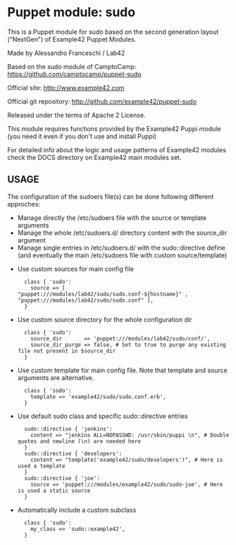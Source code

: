 # Puppet module: sudo

This is a Puppet module for sudo based on the second generation layout ("NextGen") of Example42 Puppet Modules.

Made by Alessandro Franceschi / Lab42

Based on the sudo module of CamptoCamp: https://github.com/camptocamp/puppet-sudo

Official site: http://www.example42.com

Official git repository: http://github.com/example42/puppet-sudo

Released under the terms of Apache 2 License.

This module requires functions provided by the Example42 Puppi module (you need it even if you don't use and install Puppi)

For detailed info about the logic and usage patterns of Example42 modules check the DOCS directory on Example42 main modules set.

## USAGE 
The configuration of the sudoers file(s) can be done following different approches:
- Manage directly the /etc/sudoers file with the source or template arguments
- Manage the whole /etc/sudoers.d/ directory content with the source_dir argument
- Manage single entries in /etc/sudoers.d/ with the sudo::directive define (and eventually the main /etc/sudoers file with custom source/template)
 
* Use custom sources for main config file 

        class { 'sudo':
          source => [ "puppet:///modules/lab42/sudo/sudo.conf-${hostname}" , "puppet:///modules/lab42/sudo/sudo.conf" ], 
        }


* Use custom source directory for the whole configuration dir

        class { 'sudo':
          source_dir       => 'puppet:///modules/lab42/sudo/conf/',
          source_dir_purge => false, # Set to true to purge any existing file not present in $source_dir
        }

* Use custom template for main config file. Note that template and source arguments are alternative. 

        class { 'sudo':
          template => 'example42/sudo/sudo.conf.erb',
        }

* Use default sudo class and specific sudo::directive entries

        sudo::directive { 'jenkins':
          content => "jenkins ALL=NOPASSWD: /usr/sbin/puppi \n", # Double quotes and newline (\n) are needed here
        }
        sudo::directive { 'developers':
          content => "template('example42/sudo/developers')", # Here is used a template
        }
        sudo::directive { 'joe':
          source => 'puppet:///modules/example42/sudo/sudo-joe', # Here is used a static source
        }

* Automatically include a custom subclass

        class { 'sudo':
          my_class => 'sudo::example42',
        }


